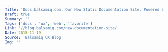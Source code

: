 ```yaml
---
Title: 'Docs.balsamiq.com: Our New Static Documentation Site, Powered by Hugo'
Draft: true
Summary: ''
Tags: ['docs', 'ux', 'web', 'favorite']
Link: '//blog.balsamiq.com/new-documentation-site/'
Date: 2015-11-19
Source: 'Balsamiq UX Blog'
Img: ''
---
```

